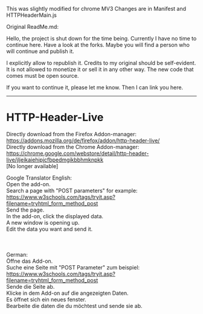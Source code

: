 This was slightly modified for chrome MV3
Changes are in Manifest and HTTPHeaderMain.js


Original ReadMe.md:


Hello,
the project is shut down for the time being.
Currently I have no time to continue here.
Have a look at the forks. Maybe you will find a person who will continue and publish it.

I explicitly allow to republish it.
Credits to my original should be self-evident.
It is not allowed to monetize it or sell it in any other way. The new code that comes must be open source.

If you want to continue it, please let me know. Then I can link you here.

----------------------------------------------------------------------------------------------

# HTTP-Header-Live
Directly download from the Firefox Addon-manager: https://addons.mozilla.org/de/firefox/addon/http-header-live/<br />
Directly download from the Chrome Addon-manager: https://chrome.google.com/webstore/detail/http-header-live/jljeikaiehipjcfbpedmgikbbhmknpkk<br /> [No longer available]

Google Translator English:<br />
  Open the add-on.<br />
  Search a page with "POST parameters" for example: https://www.w3schools.com/tags/tryit.asp?filename=tryhtml_form_method_post<br />
  Send the page.<br />
  In the add-on, click the displayed data.<br />
  A new window is opening up.<br />
  Edit the data you want and send it.<br />
<br />
<br />
<br />
German:<br />
  Öffne das Add-on.<br />
  Suche eine Seite mit "POST Parameter" zum beispiel: https://www.w3schools.com/tags/tryit.asp?filename=tryhtml_form_method_post<br />
  Sende die Seite ab.<br />
  Klicke in dem Add-on auf die angezeigten Daten.<br />
  Es öffnet sich ein neues fenster.<br />
  Bearbeite die daten die du möchtest und sende sie ab.<br />


